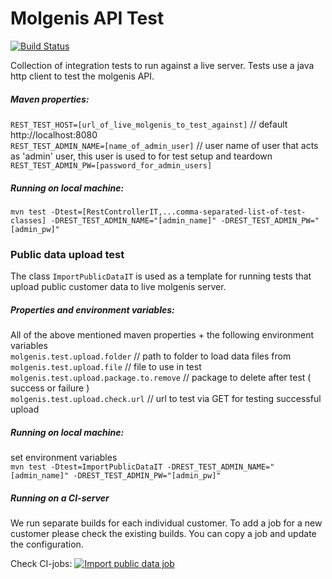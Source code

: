 # Molgenis API Test

[![Build Status](https://molgenis50.gcc.rug.nl/jenkins/buildStatus/icon?job=Nightly%20live%20API%20Tests)](http://www.molgenis.org/jenkins/job/Nightly%20live%20API%20Tests/)

Collection of integration tests to run against a live server. Tests use a java http client to test the molgenis API.

##### Maven properties:

`REST_TEST_HOST=[url_of_live_molgenis_to_test_against]` // default http://localhost:8080  
`REST_TEST_ADMIN_NAME=[name_of_admin_user]` // user name of user that acts as 'admin' user, this user is used to for test setup and teardown  
`REST_TEST_ADMIN_PW=[password_for_admin_users]`

##### Running on local machine:

`mvn test -Dtest=[RestControllerIT,...comma-separated-list-of-test-classes] -DREST_TEST_ADMIN_NAME="[admin_name]" -DREST_TEST_ADMIN_PW="[admin_pw]"` 


### Public data upload test

The class `ImportPublicDataIT` is used as a template for running tests that upload public customer data to live molgenis server. 

##### Properties and environment variables:

All of the above mentioned maven properties + the following environment variables  
`molgenis.test.upload.folder`  // path to folder to load data files from  
`molgenis.test.upload.file`  // file to use in test  
`molgenis.test.upload.package.to.remove`  // package to delete after test ( success or failure )  
`molgenis.test.upload.check.url`  // url to test via GET for testing successful upload  

##### Running on local machine:

set environment variables   
`mvn test -Dtest=ImportPublicDataIT -DREST_TEST_ADMIN_NAME="[admin_name]" -DREST_TEST_ADMIN_PW="[admin_pw]"` 

##### Running on a CI-server

We run separate builds for each individual customer. To add a job for a new customer please check the existing builds. You can copy a job and update the configuration.

Check CI-jobs: [![Import public data job](https://molgenis50.gcc.rug.nl/jenkins/buildStatus/icon?job=Nightly%20live%20API%20Tests)]()

